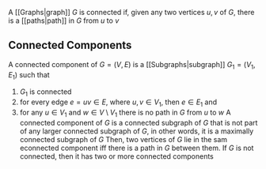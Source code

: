 A [[Graphs|graph]] $G$ is connected if, given any two vertices $u,v$ of $G$, there is a [[paths|path]] in $G$ from $u$ to $v$
## Connected Components
A connected component of $G=(V,E)$ is a [[Subgraphs|subgraph]] $G_{1}=(V_{1},E_{1})$ such that
1. $G_{1}$ is connected
2. for every edge $e=uv\in E$, where $u,v\in V_{1}$, then $e\in E_{1}$ and
3. for any $u\in V_{1}$ and $w\in V\setminus V_{1}$ there is no path in $G$ from $u$ to $w$
A connected component of $G$ is a connected subgraph of $G$ that is not part of any larger connected subgraph of $G$, in other words, it is a maximally connected subgraph of $G$
Then, two vertices of $G$ lie in the sam econnected component iff there is a path in $G$ between them. If $G$ is not connected, then it has two or more connected components

